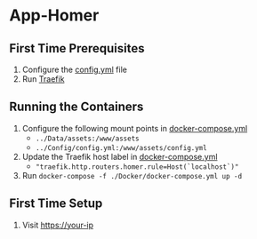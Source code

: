 # App-Homer

## First Time Prerequisites

1. Configure the [config.yml](./Config/config.yml) file
2. Run [Traefik](https://github.com/mattlombana/App-Traefik)

## Running the Containers

1. Configure the following mount points in [docker-compose.yml](./Docker/docker-compose.yml)
    * `../Data/assets:/www/assets`
    * `../Config/config.yml:/www/assets/config.yml`
3. Update the Traefik host label in [docker-compose.yml](./Docker/docker-compose.yml)
    * ``"traefik.http.routers.homer.rule=Host(`localhost`)"``
4. Run `docker-compose -f ./Docker/docker-compose.yml up -d`

## First Time Setup

1. Visit <https://your-ip>
